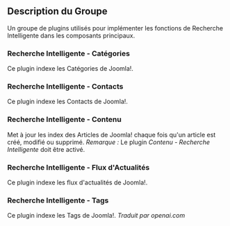 <!-- Filename: Chunk4x:Extensions_Plugin_Manager_Edit_Smart_Search_Group  / Display title: Groupe Finder -->

## Description du Groupe

Un groupe de plugins utilisés pour implémenter les fonctions de Recherche Intelligente dans les composants principaux.

### Recherche Intelligente - Catégories

Ce plugin indexe les Catégories de Joomla!.

### Recherche Intelligente - Contacts

Ce plugin indexe les Contacts de Joomla!.

### Recherche Intelligente - Contenu

Met à jour les index des Articles de Joomla! chaque fois qu'un article est créé, modifié ou supprimé. *Remarque :* Le plugin *Contenu - Recherche Intelligente* doit être activé.

### Recherche Intelligente - Flux d'Actualités

Ce plugin indexe les flux d'actualités de Joomla!.

### Recherche Intelligente - Tags

Ce plugin indexe les Tags de Joomla!.
*Traduit par openai.com*

